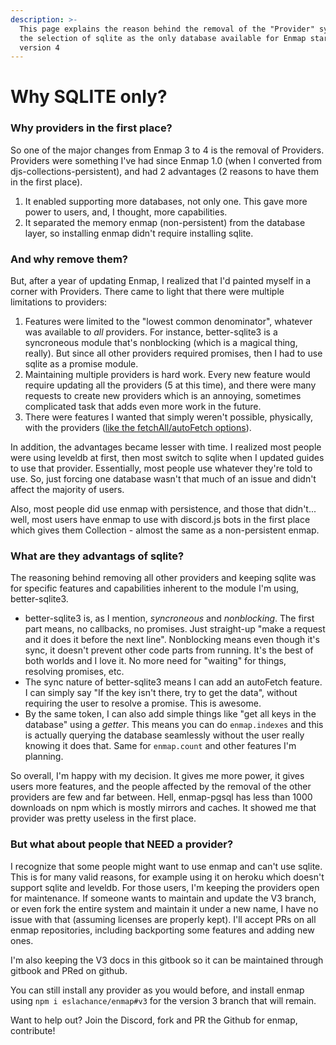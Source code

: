 ```yaml
---
description: >-
  This page explains the reason behind the removal of the "Provider" system, and
  the selection of sqlite as the only database available for Enmap starting
  version 4
---
```


# Why SQLITE only?

### Why providers in the first place?

So one of the major changes from Enmap 3 to 4 is the removal of Providers. Providers were something I've had since Enmap 1.0 \(when I converted from djs-collections-persistent\), and had 2 advantages \(2 reasons to have them in the first place\). 

1. It enabled supporting more databases, not only one. This gave more power to users, and, I thought, more capabilities. 
2. It separated the memory enmap \(non-persistent\) from the database layer, so installing enmap didn't require installing sqlite. 

### And why remove them?

But, after a year of updating Enmap, I realized that I'd painted myself in a corner with Providers. There came to light that there were multiple limitations to providers: 

1. Features were limited to the "lowest common denominator", whatever was available to _all_ providers. For instance, better-sqlite3 is a syncroneous module that's nonblocking \(which is a magical thing, really\). But since all other providers required promises, then I had to use sqlite as a promise module. 
2. Maintaining multiple providers is hard work. Every new feature would require updating all the providers \(5 at this time\), and there were many requests to create new providers which is an annoying, sometimes complicated task that adds even more work in the future. 
3. There were features I wanted that simply weren't possible, physically, with the providers \([like the fetchAll/autoFetch options](usage/fetchall.md)\).

In addition, the advantages became lesser with time. I realized most people were using leveldb at first, then most switch to sqlite when I updated guides to use that provider. Essentially, most people use whatever they're told to use. So, just forcing one database wasn't that much of an issue and didn't affect the majority of users. 

Also, most people did use enmap with persistence, and those that didn't... well, most users have enmap to use with discord.js bots in the first place which gives them Collection - almost the same as a non-persistent enmap.

### What are they advantags of sqlite? 

The reasoning behind removing all other providers and keeping sqlite was for specific features and capabilities inherent to the module I'm using, better-sqlite3. 

* better-sqlite3 is, as I mention, _syncroneous_ and _nonblocking_. The first part means, no callbacks, no promises. Just straight-up "make a request and it does it before the next line". Nonblocking means even though it's sync, it doesn't prevent other code parts from running. It's the best of both worlds and I love it. No more need for "waiting" for things, resolving promises, etc.
* The sync nature of better-sqlite3 means I can add an autoFetch feature. I can simply say "If the key isn't there, try to get the data", without requiring the user to resolve a promise. This is awesome.
* By the same token, I can also add simple things like "get all keys in the database" using a _getter_. This means you can do `enmap.indexes` and this is actually querying the database seamlessly without the user really knowing it does that. Same for `enmap.count` and other features I'm planning. 

So overall, I'm happy with my decision. It gives me more power, it gives users more features, and the people affected by the removal of the other providers are few and far between. Hell, enmap-pgsql has less than 1000 downloads on npm which is mostly mirrors and caches. It showed me that provider was pretty useless in the first place. 

### But what about people that NEED a provider?

I recognize that some people might want to use enmap and can't use sqlite. This is for many valid reasons, for example using it on heroku which doesn't support sqlite and leveldb. For those users, I'm keeping the providers open for maintenance. If someone wants to maintain and update the V3 branch, or even fork the entire system and maintain it under a new name, I have no issue with that \(assuming licenses are properly kept\). I'll accept PRs on all enmap repositories, including backporting some features and adding new ones. 

I'm also keeping the V3 docs in this gitbook so it can be maintained through gitbook and PRed on github.

You can still install any provider as you would before, and install enmap using `npm i eslachance/enmap#v3` for the version 3 branch that will remain.

Want to help out? Join the Discord, fork and PR the Github for enmap, contribute!

